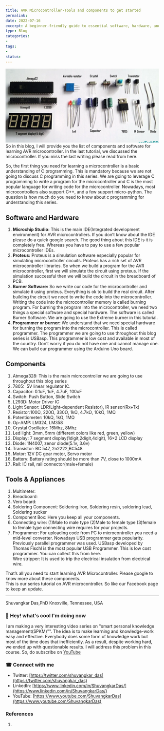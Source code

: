 ```yaml
---
title: AVR Microcontroller-Tools and components to get started
permalink: 
date: 2022-07-16
excerpt: A beginner-friendly guide to essential software, hardware, and components for learning AVR microcontroller programming
type: Blog
categories:
-
tags:
-
status: 
---
```



![Image](/assets/images/Pasted-image-20220807102419.png)
So in this blog, I will provide you the list of components and software for learning AVR microcontroller. In the last tutorial, we discussed the microcontroller. If you miss the last writing please read from here.

So, the first thing you need for learning a microcontroller is a basic understanding of C programming. This is mandatory because we are not going to discuss C programming in this series. We are going to leverage C programming to write a program for the microcontroller and C is the most popular language for writing code for the microcontroller. Nowadays, most microcontrollers also support C++, and a few support micro-python. The question is how much do you need to know about c programming for understanding this series.

## Software and Hardware

1.  **Microchip Studio:** This is the main IDE(Integrated development environment) for AVR microcontrollers. If you don’t know about the IDE please do a quick google search. The good thing about this IDE is it is completely free. Whereas you have to pay to use a few popular microcontroller IDEs.
2.  **Proteus:** Proteus is a simulation software especially popular for simulating microcontroller circuits. Proteus has a rich set of AVR microcontroller libraries. So when we build a program for the AVR microcontroller, first we will simulate the circuit using proteus. If the simulation successful then we will build the circuit in the breadboard of PCB.
3.  **Burner Software:** So we write our code for the microcontroller and simulate it using proteus. Everything is ok to build the real circuit. After building the circuit we need to write the code into the microcontroller. Writing the code into the microcontroller memory is called burning program. For burning the program into the microcontroller, we need two things a special software and special hardware. The software is called Burner Software. We are going to use the Extreme burner in this tutorial.
4.  **Programmer or burner:** We understand that we need special hardware for burning the program into the microcontroller. This is called programmer. The programmer we are going to use throughout this blog series is USBasp. This programmer is low cost and available in most of the country. Don’t worry if you do not have one and cannot manage one. We can build our programmer using the Arduino Uno board.

## Components

1.  Atmega328: This is the main microcontroller we are going to use throughout this blog series
2.  7805:  5V linear regulator IC.
3.  Capacitor: 0.1uF, 1uF, 4.7uF, 100uF
4.  Switch: Push Button, Slide Switch
5.  L293D: Motor Driver IC
6.  Light Sensor: LDR(Light-dependent Resistor), IR sensor(Rx+Tx)
7.  Resistor:100Ω, 220Ω, 330Ω, 1kΩ, 4.7kΩ, 10kΩ, 1MΩ
8.  Potentiometer: 10kΩ, 1kΩ, 1MΩ
9.  Op-AMP: LM324, LM358
10.  Crystal Oscillator: 16Mhz, 8Mhz
11.  Led light: 3mm, 5mm (different colors like red, green, yellow)
12.  Display: 7 segment display(1digit,2digit,4digit), 16×2 LCD display
13.  Diode: 1N4007, zenor diode(5.1v, 3.6v)
14.  Transistor: BC 547, 2n2222,BC548
15.  Motor: 12V DC gear motor, Servo motor
16.  Battery: Battery rating should be more than 7V, close to 1000mA
17.  Rail: IC rail, rail connector(male+female)

## Tools & Appliances

1.  Multimeter:
2.  Breadboard:
3.  Vero board:
4.  Soldering Component: Soldering Iron, Soldering resin, soldering lead, Soldering sucker
5.  Component Box: Here you keep all your components.
6.  Connecting wire: (1)Male to male type (2)Male to female type (3)female to female type connecting wire requires for your projects.
7.  Programmer: For uploading code from PC to microcontroller you need a mid-level converter. Nowadays USB programmer gets popularity. Previously parallel programmer was used. USBasp developed by Thomas Fischl is the most popular USB Programmer. This is low cost programmer. You can collect this from here.  
    Wire stripper: It is used to trip the electrical insulation from electrical wire.

That’s all you need to start learning AVR Microcontroller. Please google to know more about these components.  
This is our series tutorial on AVR microcontroller. So like our Facebook page to keep an update.



---

Shuvangkar Das,PhD
Knoxville, Tennessee, USA

### 🚀 Hey! what's cool I'm doing now
I am making a very interesting video series on "smart personal knowledge management(SPKM)"". The idea is to make learning and knowledge-work easy and effective. Everybody does some form of knowledge work but most of the time does that inefficiently. As a result, despite working hard, we ended up with questionable results. I will address this problem in this course. So, do subscribe on [YouTube](https://www.youtube.com/ShuvangkarDas) 

### ☎ Connect with me
- Twitter: [https://twitter.com/shuvangkar_das](https://twitter.com/shuvangkar_das)
- LinkedIn: [https://www.linkedin.com/in/ShuvangkarDas/](https://www.linkedin.com/in/ShuvangkarDas/)
- YouTube: [https://www.youtube.com/ShuvangkarDas](https://www.youtube.com/ShuvangkarDas)

### References
1. 





